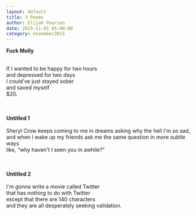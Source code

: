 ```yaml
---
layout: default
title: 3 Poems
author: Elijah Pearson
date: 2015-11-01 05:00:00
category: november2015
---
```

<b>Fuck Molly</b></br></br>

If I wanted to be happy for two hours</br>
and depressed for two days</br>
I could've just stayed sober</br>
and saved myself</br>
$20.</br></br></br>

<b>Untitled 1</b></br></br>
Sheryl Crow keeps coming to me in dreams asking why the hell I'm so sad,</br>
and when I wake up my friends ask me the same question in more subtle ways</br>
like, "why haven't I seen you in awhile?"</br></br></br>

<b>Untitled 2</b></br></br>
I'm gonna write a movie called Twitter</br>
that has nothing to do with Twitter</br>
except that there are 140 characters</br>
and they are all desperately seeking validation.